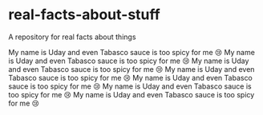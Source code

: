 # real-facts-about-stuff
A repository for real facts about things

My name is Uday and even Tabasco sauce is too spicy for me :cry:
My name is Uday and even Tabasco sauce is too spicy for me :cry:
My name is Uday and even Tabasco sauce is too spicy for me :cry:
My name is Uday and even Tabasco sauce is too spicy for me :cry:
My name is Uday and even Tabasco sauce is too spicy for me :cry:
My name is Uday and even Tabasco sauce is too spicy for me :cry:
My name is Uday and even Tabasco sauce is too spicy for me :cry:
